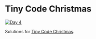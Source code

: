 # Tiny Code Christmas

[![Day 4](https://vladh.net/static/plasma.png)](https://vladh.net/static/plasma.mp4)

Solutions for [Tiny Code Christmas](https://tcc.lovebyte.party/).
